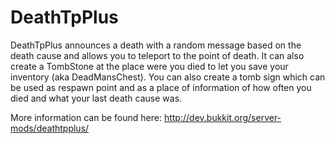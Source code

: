 DeathTpPlus
===========

DeathTpPlus announces a death with a random message based on the death cause and allows you to teleport to the point of death.
It can also create a TombStone at the place were you died to let you save your inventory (aka DeadMansChest).
You can also create a tomb sign which can be used as respawn point and as a place of information of how often you died
and what your last death cause was.

More information can be found here: http://dev.bukkit.org/server-mods/deathtpplus/
